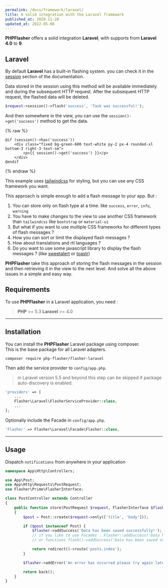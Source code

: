 ```yaml
---
permalink: /docs/framework/laravel/
title: A solid integration with the Laravel framework
published_at: 2020-11-28
updated_at: 2022-05-08
---
```


**<span class="text-indigo-900">PHP<span class="text-indigo-500">Flasher</span></span>** offers a solid integration <i class="fa-brands fa-laravel text-red-900 fa-xl"></i> **Laravel**, with supports from **Laravel**  **4.0** to **9**.

## <i class="fa-duotone fa-list-radio"></i> Laravel

By default <i class="fa-brands fa-laravel text-red-900 fa-xl"></i> **Laravel** has a built-in <span class="text-indifo-600 font-bold">flashing</span> system.
you can check it in the <a href="https://laravel.com/docs/session#flash-data" class="text-blue-600 font-bold">session</a> section of the documentation.

Data stored in the session using this method will be available immediately and during the subsequent HTTP request. After the subsequent HTTP request, the flashed data will be deleted.

```php 
$request->session()->flash('success', 'Task was successful!');
```

And then somewhere in the view, you can use the `session()->get('success')` method to get the data.

{% raw %}
```twig
@if (session()->has('success'))
    <div class="fixed bg-green-600 text-white py-2 px-4 rounded-xl bottom-3 right-3 text-sm">
        <p>{{ session()->get('success') }}</p>
    </div>
@endif
```
{% endraw %}

This example uses <a href="https://tailwindcss.com/">tailwindcss</a> for styling, but you can use any CSS framework you want.

This approach is simple enough to add a flash message to your app. But :

1. You can store only on flash type at a time. like `success`, `error`, `info`, `warning`
2. You have to make changes to the view to use another CSS framework than `tailwindcss` like `bootstrap` or `material-ui`
3. But what if you want to use multiple CSS frameworks for different types of flash messages ?
4. How you can sort or limit the displayed flash messages ?
5. How about translations and rtl languages ?
6. Do you want to use some javascript library to display the flash messages ? (like [sweetalert](https://sweetalert2.github.io/) or [toastr](https://github.com/CodeSeven/toastr))

**<span class="text-indigo-900">PHP<span class="text-indigo-500">Flasher</span></span>** take this approach of storing the flash messages in the session and then retrieving it in the view to the next level.
And solve all the above issues in a simple and easy way.

## <i class="fa-duotone fa-list-radio"></i> Requirements

To use **<span class="text-indigo-900">PHP<span class="text-indigo-500">Flasher</span></span>** in a Laravel application, you need :

> <i class="fa-brands fa-php fa-2xl text-blue-900 mr-1 mb-1"></i> **PHP** >= 5.3
> <i class="fa-brands fa-laravel fa-2xl text-red-900 mr-1 ml-4"></i> **Laravel** >= 4.0

---

## <i class="fa-duotone fa-list-radio"></i> Installation

You can install the **<span class="text-indigo-900">PHP<span class="text-indigo-500">Flasher</span></span>** Laravel package using composer.<br />
This is the base package for all Laravel adapters.

```shell
composer require php-flasher/flasher-laravel
```

Then add the service provider to `config/app.php`.

> in Laravel version 5.5 and beyond this step can be skipped if package auto-discovery is enabled.

```php
'providers' => [
    ...
    Flasher\Laravel\FlasherServiceProvider::class,
    ...
];
```

Optionally include the Facade in `config/app.php`.

```php
'Flasher' => Flasher\Laravel\Facade\Flasher::class,
```

---

## <i class="fa-duotone fa-list-radio"></i> Usage

Dispatch `notifications` from anywhere in your application

```php
namespace App\Http\Controllers;

use App\Post;
use App\Http\Requests\PostRequest;
use Flasher\Prime\FlasherInterface;

class PostController extends Controller
{
    public function store(PostRequest $request, FlasherInterface $flasher)
    {
        $post = Post::create($request->only(['title', 'body']));

        if ($post instanceof Post) {
            $flasher->addSuccess('Data has been saved successfully!');
            // if you like to use Facades : Flasher::addSuccess('Data has been saved successfully!');
            // or functions flash()->addSuccess('Data has been saved successfully!');

            return redirect()->route('posts.index');
        }

        $flasher->addError('An error has occurred please try again later.');

        return back();
    }
}
```
